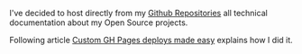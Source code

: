 I've decided to host directly from my [Github Repositories](https://github.com/llaville?tab=repositories)
all technical documentation about my Open Source projects.

Following article [Custom GH Pages deploys made easy](https://dev.to/michaelcurrin/github-pages-deploys-made-easy-343o)
explains how I did it.
